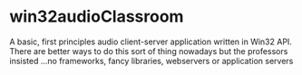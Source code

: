 # win32audioClassroom
A basic, first principles audio client-server application written in Win32 API. There are better ways to do this sort of thing nowadays but the professors insisted ...no frameworks, fancy libraries, webservers or application servers
